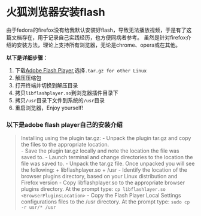 # 火狐浏览器安装flash

由于fedora的firefox没有给我默认安装好flash，导致无法播放视频，于是有了这篇文档存在，用于记录自己实践经历，也方便同病者参考。
虽然是针对firefox介绍的安装方法，理论上支持所有浏览器，无论是chrome、opera或在其他。

**以下是详细步骤**：

1. 下载[Adobe Flash Player](https://get.adobe.com/flashplayer),选择`.tar.gz for other Linux`
2. 解压压缩包
3. 打开终端并切换到解压目录
4. 拷贝`libflashplayer.so`到浏览器插件目录下
5. 拷贝`/usr`目录下文件到系统的`/usr`目录
6. 重启浏览器，Enjoy yourself!

### 以下是adobe flash player自己的安装介绍
  >Installing using the plugin tar.gz:
    - Unpack the plugin tar.gz and copy the files to the appropriate location.  
    - Save the plugin tar.gz locally and note the location the file was saved to.
    - Launch terminal and change directories to the location the file was saved to.
    - Unpack the tar.gz file.  Once unpacked you will see the following:
      + libflashplayer.so
      + /usr
    - Identify the location of the browser plugins directory, based on your Linux distribution and Firefox version
    - Copy libflashplayer.so to the appropriate browser plugins directory.  At the prompt type:
      `cp libflashlayer.so <BrowserPluginsLocation>`
    - Copy the Flash Player Local Settings configurations files to the /usr directory.  At the prompt type:
      `sudo cp -r usr/* /usr`
    
